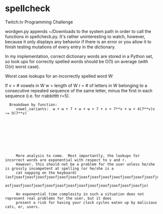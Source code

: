 spellcheck
==========

Twitch.tv Programming Challenge


wordgen.py appends ~/Downloads to the system path in order to call the functions in spellcheck.py.  It's rather uninteresting to watch, however, because it only displays any behavior if there is an error or you allow it to finish testing mutations of every entry in the dictionary.

In my implementation, correct dictionary words are stored in a Python set, so look ups for correctly spelled words should be O(1) on average (with O(n) worst case).    

Worst case lookups for an incorrectly spelled word W:

If v = # vowels in W
   w = length of W
   r = # of letters in W belonging to a consecutive repeated sequence of the same letter, minus the first in each     sequence (i.e. for  rrabbitttt r=5).
   
      Breakdown by function:
         vowel_variants:  w + w + 7 + w + w + 7 + v + 7**v + w + 4(7**v)v ~= O(7**v)
         
         
         
         
         
         
         
         
         
         More analysis to come.  Most importantly, the lookups for incorrect words are exponential with respect to v and r. 
         However, this should not be a problem for the user unless he/she is grossly incompetent at spelling (or he/she is a 
         cat napping on the keyboard) (asfjoasfjoasfjoasfjoasfjoasfjoasfjoasfjoasfjoasfjoasfjoasfjoasfjoasfjoasfjoasfjoasfjo
         asfjoasfjoasfjoasfjoasfjoasfjoasfjoasfjoasfjoasfjoasfjoasfjoasfjo)
         
         An exponential time complexity in such a situation does not represent real problems for the user, but it does
         present a risk for having your clock cycles eaten up by malicious cats, er, users.
